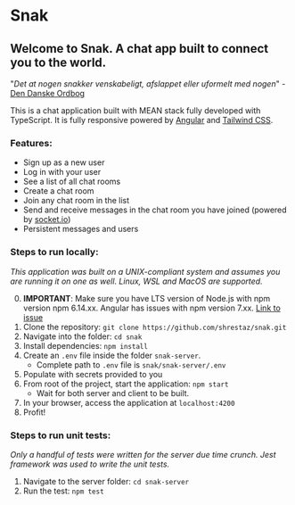 # Snak

## Welcome to Snak. A chat app built to connect you to the world.

"_Det at nogen snakker venskabeligt, afslappet eller uformelt med nogen_" - [Den Danske Ordbog](https://ordnet.dk/ddo/ordbog?query=snak)

This is a chat application built with MEAN stack fully developed with TypeScript. It is fully responsive powered by [Angular](https://angular.io/) and [Tailwind CSS](https://tailwindcss.com/).

### Features:

- Sign up as a new user
- Log in with your user
- See a list of all chat rooms
- Create a chat room
- Join any chat room in the list
- Send and receive messages in the chat room you have joined (powered by [socket.io](https://socket.io/))
- Persistent messages and users

### Steps to run locally:

_This application was built on a UNIX-compliant system and assumes you are running it on one as well. Linux, WSL and MacOS are supported._

0. **IMPORTANT**: Make sure you have LTS version of Node.js with npm version npm 6.14.xx. Angular has issues with npm version 7.xx. [Link to issue](https://github.com/angular/angular-cli/issues/19957)
1. Clone the repository: `git clone https://github.com/shrestaz/snak.git`
2. Navigate into the folder: `cd snak`
3. Install dependencies: `npm install`
4. Create an `.env` file inside the folder `snak-server`.
   - Complete path to `.env` file is `snak/snak-server/.env`
5. Populate with secrets provided to you
6. From root of the project, start the application: `npm start`
   - Wait for both server and client to be built.
7. In your browser, access the application at `localhost:4200`
8. Profit!

### Steps to run unit tests:

_Only a handful of tests were written for the server due time crunch. Jest framework was used to write the unit tests._

1. Navigate to the server folder: `cd snak-server`
2. Run the test: `npm test`
